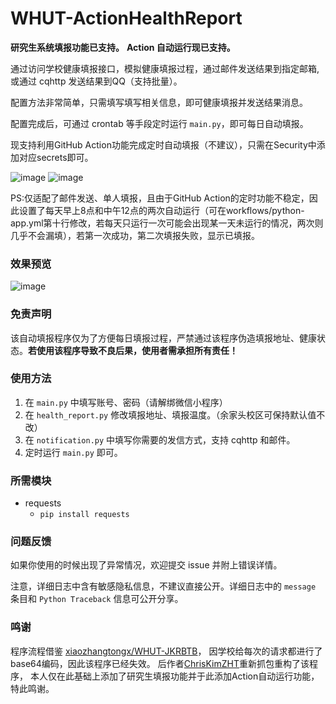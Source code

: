 # WHUT-ActionHealthReport

**研究生系统填报功能已支持。**
**Action 自动运行现已支持。**

通过访问学校健康填报接口，模拟健康填报过程，通过邮件发送结果到指定邮箱,或通过 cqhttp 发送结果到QQ（支持批量）。

配置方法非常简单，只需填写填写相关信息，即可健康填报并发送结果消息。

配置完成后，可通过 crontab 等手段定时运行 `main.py`，即可每日自动填报。

现支持利用GitHub Action功能完成定时自动填报（不建议），只需在Security中添加对应secrets即可。

![image](https://user-images.githubusercontent.com/109326501/197983479-7e175420-e69d-49cf-a7ea-670d6f460937.png)
![image](https://user-images.githubusercontent.com/109326501/197984059-f7d7f460-3d83-42ca-b017-5180433e0ee3.png)

PS:仅适配了邮件发送、单人填报，且由于GitHub Action的定时功能不稳定，因此设置了每天早上8点和中午12点的两次自动运行（可在workflows/python-app.yml第十行修改，若每天只运行一次可能会出现某一天未运行的情况，两次则几乎不会漏填），若第一次成功，第二次填报失败，显示已填报。

### 效果预览

![image](https://user-images.githubusercontent.com/109326501/197984378-03e95d15-717b-4bd0-999c-83e27ddaac51.png)


### 免责声明

该自动填报程序仅为了方便每日填报过程，严禁通过该程序伪造填报地址、健康状态。**若使用该程序导致不良后果，使用者需承担所有责任！**

### 使用方法

1. 在 `main.py` 中填写账号、密码（请解绑微信小程序）
2. 在 `health_report.py` 修改填报地址、填报温度。（余家头校区可保持默认值不改）
3. 在 `notification.py` 中填写你需要的发信方式，支持 cqhttp 和邮件。
4. 定时运行 `main.py` 即可。

### 所需模块

- requests
    - `pip install requests`

### 问题反馈

如果你使用的时候出现了异常情况，欢迎提交 issue 并附上错误详情。

注意，详细日志中含有敏感隐私信息，不建议直接公开。详细日志中的 `message` 条目和 `Python Traceback` 信息可公开分享。

### 鸣谢

程序流程借鉴 [xiaozhangtongx/WHUT-JKRBTB](https://github.com/xiaozhangtongx/WHUT-JKRBTB)，
因学校给每次的请求都进行了base64编码，因此该程序已经失效。
后作者[ChrisKimZHT](https://github.com/ChrisKimZHT/WHUT-AutoHealthReport)重新抓包重构了该程序，
本人仅在此基础上添加了研究生填报功能并于此添加Action自动运行功能，
特此鸣谢。
